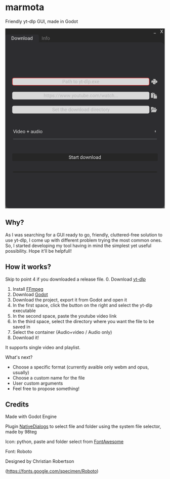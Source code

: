 # marmota
Friendly yt-dlp GUI, made in Godot

![marmota_screenshot](/assets/github/screenshot_marmota.png)

Why?
-
As I was searching for a GUI ready to go, friendly, cluttered-free solution to use yt-dlp, I come up with different problem trying the most common ones.
So, I started developing my tool having in mind the simplest yet useful possibility. Hope it'll be helpfull!

How it works?
-
Skip to point 4 if you downloaded a release file.
0. Download [yt-dlp](https://github.com/yt-dlp/yt-dlp/releases/)
1. Install [FFmpeg](https://github.com/yt-dlp/yt-dlp#dependencies)
2. Download [Godot](https://godotengine.org/download)
3. Download the project, export it from Godot and open it
4. In the first space, click the button on the right and select the yt-dlp executable
5. In the second space, paste the youtube video link
6. In the third space, select the directory where you want the file to be saved in
7. Select the container (Audio+video / Audio only)
8. Download it!

It supports single video and playlist.

What's next?
- Choose a specific format (currently avaible only webm and opus, usually)
- Choose a custom name for the file
- User custom arguments
- Feel free to propose something!

Credits
-
Made with Godot Engine

Plugin [NativeDialogs](https://github.com/98teg/NativeDialogs) to select file and folder using the system file selector, made by 98teg

Icon: python, paste and folder select from [FontAwesome](https://fontawesome.com/) 

Font: Roboto

Designed by Christian Robertson

(https://fonts.google.com/specimen/Roboto)


